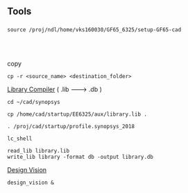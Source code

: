 ## Tools

### 
```
source /proj/ndl/home/vks160030/GF65_6325/setup-GF65-cad
```
<br/>
<br/>

copy
```
cp -r <source_name> <destination_folder>
```

[Library Compiler](https://personal.utdallas.edu/~Xiangyu.Xu/lc/) ( .lib ---> .db )

```
cd ~/cad/synopsys
```
```
cp /home/cad/startup/EE6325/aux/library.lib .
```
```
. /proj/cad/startup/profile.synopsys_2018
```
```
lc_shell
```
```
read_lib library.lib
write_lib library -format db -output library.db
```

[Design Vision](https://personal.utdallas.edu/~Xiangyu.Xu/dv/)
```
design_vision &
```

<br/>
<br/>